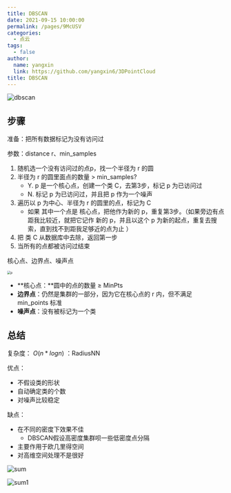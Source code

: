 ```yaml
---
title: DBSCAN
date: 2021-09-15 10:00:00
permalink: /pages/9McUSV
categories: 
  - 点云
tags: 
  - false
author: 
  name: yangxin
  link: https://github.com/yangxin6/3DPointCloud
title: DBSCAN
---
```


 

![dbscan](https://cdn.jsdelivr.net/gh/yangxin6/img-hosting@master/images/dbscan.d6bf230lw48.gif)

## 步骤

准备：把所有数据标记为没有访问过

参数：distance r、min_samples

1. 随机选一个没有访问过的点p，找一个半径为 r 的圆
2. 半径为 r 的圆里面点的数量 > min_samples?
   - Y.  p 是一个核心点，创建一个类 C，去第3步，标记 p 为已访问过
   - N. 标记 p 为已访问过，并且把 p 作为一个噪声
3. 遍历以 p 为中心、半径为 r 的圆里的点，标记为 C
   - 如果 其中一个点是 核心点，把他作为新的 p，重复第3步。（如果旁边有点距我比较近，就把它记作 新的 p，并且以这个 p 为新的起点，重复去搜索，直到找不到距我足够近的点为止 ）
4. 把 类 C 从数据库中去除，返回第一步
5. 当所有的点都被访问过结束



核心点、边界点、噪声点

<img src="https://cdn.jsdelivr.net/gh/yangxin6/img-hosting@master/images/p.5nyrsu5nqoo0.png" alt="p" style="zoom:50%;" />

- **核心点：**圆中的点的数量 $\geq$ MinPts
- **边界点**：仍然是集群的一部分，因为它在核心点的 r 内，但不满足 min_points 标准 
- **噪声点**：没有被标记为一个类



## 总结

复杂度： $O(n * logn)$ ：RadiusNN



优点：

- 不假设类的形状
- 自动确定类的个数
- 对噪声比较稳定



缺点：

- 在不同的密度下效果不佳
  - DBSCAN假设高密度集群呗一些低密度点分隔
- 主要作用于欧几里得空间
- 对高维空间处理不是很好





![sum](https://cdn.jsdelivr.net/gh/yangxin6/img-hosting@master/images/sum.5z2qe0jn8ws0.png)





![sum1](https://cdn.jsdelivr.net/gh/yangxin6/img-hosting@master/images/sum1.27w5dx2wi78k.png)
